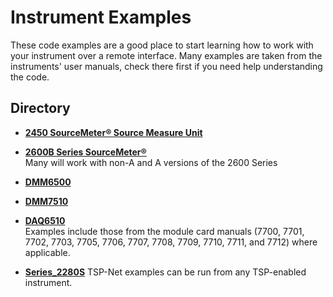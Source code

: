
# Instrument Examples

These code examples are a good place to start learning how to work with your instrument over a remote interface. Many examples are taken from the instruments' user manuals, check there first if you need help understanding the code.

## Directory

[comment]: **[Insturment](./directory)**  

* **[2450 SourceMeter&reg; Source Measure Unit](./2450-SMU)**  

* **[2600B Series SourceMeter&reg;](./26xx-SMU/Tutorials)**  
Many will work with non-A and A versions of the 2600 Series

* **[DMM6500](./DMM6500)**  

* **[DMM7510](./DMM7510)**  

* **[DAQ6510](./DAQ6510)**  
Examples include those from the module card manuals (7700, 7701, 7702, 7703, 7705, 7706, 7707, 7708, 7709, 7710, 7711, and 7712) where applicable.

* **[Series_2280S](./Series_2280S)** 
TSP-Net examples can be run from any TSP-enabled instrument. 
